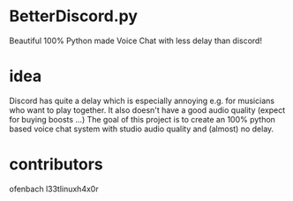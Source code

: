 # BetterDiscord.py
Beautiful 100% Python made Voice Chat with less delay than discord!

# idea
Discord has quite a delay which is especially annoying e.g. for musicians who want to play together.
It also doesn't have a good audio quality (expect for buying boosts ...)
The goal of this project is to create an 100% python based voice chat system with studio audio quality and (almost) no delay.

# contributors
ofenbach
l33tlinuxh4x0r
